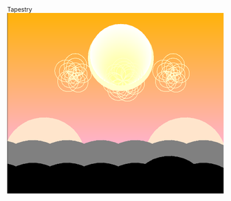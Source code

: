 </h1>Tapestry</h1>
<img src="https://github.com/NaolinR/Python-Design-Project/blob/master/projectimage.PNG">
